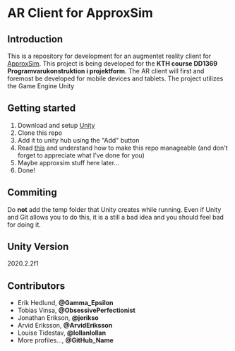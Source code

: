 # AR Client for ApproxSim

## Introduction
This is a repository for development for an augmentet reality client for [ApproxSim](https://github.com/sacatfhsdotse/aliquid-approxsim). This project is being developed for the **KTH course DD1369 Programvarukonstruktion i projektform**. The AR client will first and foremost be developed for mobile devices and tablets. The project utilizes the Game Engine Unity

## Getting started

1. Download and setup [Unity](https://unity.com/)
2. Clone this repo
3. Add it to unity hub using the "Add" button
3. Read [this](https://thoughtbot.com/blog/how-to-git-with-unity) and understand how to make this repo manageable \(and don't forget to appreciate what I've done for you\)
4. Maybe approxsim stuff here later...
5. Done!

## Commiting

Do __not__ add the temp folder that Unity creates while running. Even if Unity and Git allows you to do this, it is a still a bad idea and you should feel bad for doing it.

## Unity Version

2020.2.2f1

## Contributors
- Erik Hedlund, **@Gamma_Epsilon**
- Tobias Vinsa, **@ObsessivePerfectionist**
- Jonathan Erikson, **@jerikso**
- Arvid Eriksson, **@ArvidEriksson**
- Louise Tidestav, **@lollanlollan**
- More profiles..., **@GitHub_Name**
